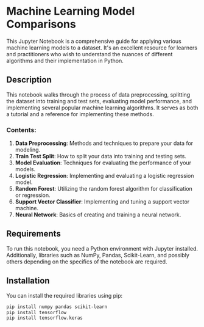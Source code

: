 # Machine Learning Model Comparisons

This Jupyter Notebook is a comprehensive guide for applying various machine learning models to a dataset. It's an excellent resource for learners and practitioners who wish to understand the nuances of different algorithms and their implementation in Python.

## Description

This notebook walks through the process of data preprocessing, splitting the dataset into training and test sets, evaluating model performance, and implementing several popular machine learning algorithms. It serves as both a tutorial and a reference for implementing these methods.

### Contents:

1. **Data Preprocessing**: Methods and techniques to prepare your data for modeling.
2. **Train Test Split**: How to split your data into training and testing sets.
3. **Model Evaluation**: Techniques for evaluating the performance of your models.
4. **Logistic Regression**: Implementing and evaluating a logistic regression model.
5. **Random Forest**: Utilizing the random forest algorithm for classification or regression.
6. **Support Vector Classifier**: Implementing and tuning a support vector machine.
7. **Neural Network**: Basics of creating and training a neural network.

## Requirements

To run this notebook, you need a Python environment with Jupyter installed. Additionally, libraries such as NumPy, Pandas, Scikit-Learn, and possibly others depending on the specifics of the notebook are required.

## Installation

You can install the required libraries using pip:

```bash
pip install numpy pandas scikit-learn
pip install tensorflow
pip install tensorflow.keras



